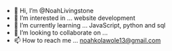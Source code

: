 - 👋 Hi, I’m @NoahLivingstone
- 👀 I’m interested in ... website development
- 🌱 I’m currently learning ... JavaScript, python and sql
- 💞️ I’m looking to collaborate on ...
- 📫 How to reach me ... noahkolawole13@gmail.com

<!---
NoahLivingstone/NoahLivingstone is a ✨ special ✨ repository because its `README.md` (this file) appears on your GitHub profile.
You can click the Preview link to take a look at your changes.
--->
